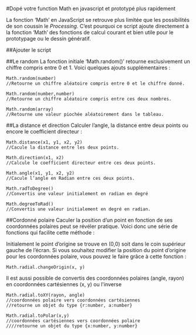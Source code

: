 #Dopé votre function Math en javascript et prototypé plus rapidement

La fonction ‘Math’ en JavaScript se retrouve plus limitée que les possibilités de son coussin le *Processing*. C’est pourquoi ce script ajoute directement à la fonction ‘Math’ des fonctions de calcul courant et bien utile pour le prototypage ou le dessin génératif.

##Ajouter le script
	<script src="http://link.victorien.net/math.js" ></script>	

##Le random
La fonction initiale ‘Math.random()’ retourne exclusivement un chiffre compris entre 0 et 1. Voici quelques ajouts supplémentaires :

	Math.random(number)
	//Retourne un chiffre aléatoire compris entre 0 et le chiffre donné.

	Math.random(number,number)
	//Retourne un chiffre aléatoire compris entre ces deux nombres.

	Math.random(array)
	//Retourne une valeur piochée aléatoirement dans le tableau.

##La distance et direction
Calculer l’angle, la distance entre deux points ou encore le coefficient directeur :

	Math.distance(x1, y1, x2, y2)
	//Cacule la distance entre les deux points.

	Math.direction(x1, x2)
	//Calcule le coefficient directeur entre ces deux points.

	Math.angle(x1, y1, x2, y2)
	//Cacule l’angle en Radian entre ces deux points.

	Math.radToDegree()
	//Convertis une valeur initialement en radian en degré

	Math.degreeToRad()
	//Convertis une valeur initialement en degré en radian.

##Cordonné polaire
Caculer la position d’un point en fonction de ses coordonnées polaires peut se révéler pratique. Voici donc une série de fonctions qui facilite cette méthode :

Initialement le point d’origine se trouve en (0,0) soit dans le coin supérieur gauche de l’écran. Si vous souhaitez modifier la position du point d’origine pour les coordonnées polaire, vous pouvez le faire grâce à cette fonction :

	Math.radial.changeOrigin(x, y)


Il est aussi possible de convertis des coordonnées polaires (angle, rayon) en coordonnées cartésiennes (x, y) ou l'inverse
	
	Math.radial.toXY(rayon, angle)
	//coordonnées polaire vers coordonnées cartésiennes
	//retourne un objet du type {r:number, a:number}

	Math.radial.toPolar(x,y)
	//coordonnées cartésiennes vers coordonnées polaire
	////retourne un objet du type {x:number, y:number}
	